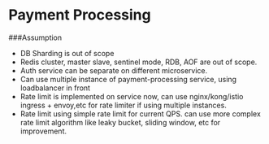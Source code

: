 # Payment Processing

###Assumption
- DB Sharding is out of scope
- Redis cluster, master slave, sentinel mode, RDB, AOF are out of scope.
- Auth service can be separate on different microservice.
- Can use multiple instance of payment-processing service, using loadbalancer in front
- Rate limit is implemented on service now, can use nginx/kong/istio ingress + envoy,etc for rate limiter if using multiple instances.
- Rate limit using simple rate limit for current QPS. can use more complex rate limit algorithm like leaky bucket, sliding window, etc for improvement.
